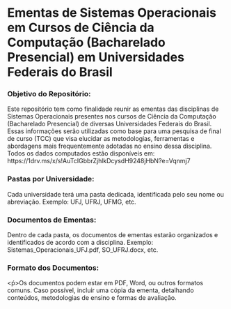 <h1>Ementas de Sistemas Operacionais em Cursos de Ciência da Computação (Bacharelado Presencial) em Universidades Federais do Brasil</h1>

<h3>Objetivo do Repositório:</h3>

<p>Este repositório tem como finalidade reunir as ementas das disciplinas de Sistemas Operacionais presentes nos cursos de Ciência da Computação (Bacharelado Presencial) de diversas Universidades Federais do Brasil. Essas informações serão utilizadas como base para uma pesquisa de final de curso (TCC) que visa elucidar as metodologias, ferramentas e abordagens mais frequentemente adotadas no ensino dessa disciplina. Todos os dados computados estão disponíveis em: https://1drv.ms/x/s!AuTcIGbbrZjhlkDcysdH9248jHbN?e=Vqnmj7</p>

<h3>Pastas por Universidade:</h3>

<p>Cada universidade terá uma pasta dedicada, identificada pelo seu nome ou abreviação.
Exemplo: UFJ, UFRJ, UFMG, etc.</p>


<h3>Documentos de Ementas:</h3>

<p>Dentro de cada pasta, os documentos de ementas estarão organizados e identificados de acordo com a disciplina.



</body>
Exemplo: Sistemas_Operacionais_UFJ.pdf, SO_UFRJ.docx, etc.</p>

<h3>Formato dos Documentos:</h3>

<ṕ>Os documentos podem estar em PDF, Word, ou outros formatos comuns.
Caso possível, incluir uma cópia da ementa, detalhando conteúdos, metodologias de ensino e formas de avaliação.</p>
